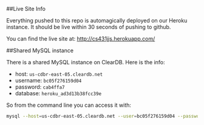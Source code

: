 ##Live Site Info

Everything pushed to this repo is automagically deployed on our Heroku instance. It should be live within 30 seconds of pushing to github.

You can find the live site at: http://cs431jjs.herokuapp.com/

##Shared MySQL instance

There is a shared MySQL instance on ClearDB. Here is the info:

+ host: `us-cdbr-east-05.cleardb.net`
+ username: `bc05f276159d04`
+ password: `cab4ffa7`
+ database: `heroku_ad3d13b38fcc39e`

So from the command line you can access it with:
```bash
mysql --host=us-cdbr-east-05.cleardb.net --user=bc05f276159d04 --password=cab4ffa7 heroku_ad3d13b38fcc39e
